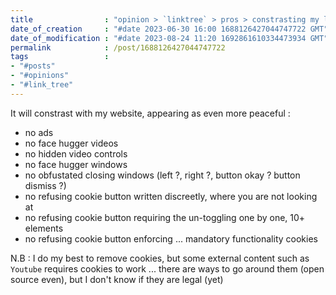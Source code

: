 ```yaml
---
title                : "opinion > `linktree` > pros > constrasting my links"
date_of_creation     : "#date 2023-06-30 16:00 1688126427044747722 GMT"
date_of_modification : "#date 2023-08-24 11:20 1692861610334473934 GMT"
permalink            : /post/1688126427044747722
tags                 :
- "#posts"             
- "#opinions"
- "#link_tree"
---
```


It will constrast with my website, appearing as even more peaceful :

- no ads
- no face hugger videos
- no hidden video controls
- no face hugger windows
- no obfustated closing windows (left ?, right ?, button okay ? button dismiss ?)
- no refusing cookie button written discreetly, where you are not looking at
- no refusing cookie button requiring the un-toggling one by one, 10+ elements 
- no refusing cookie button enforcing ... mandatory functionality cookies

N.B : I do my best to remove cookies, but some external content such as `Youtube` requires cookies to work ... there are ways to go around them (open source even), but I don't know if they are legal (yet) 